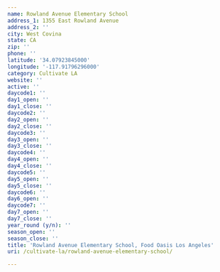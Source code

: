 ```yaml
---
name: Rowland Avenue Elementary School
address_1: 1355 East Rowland Avenue
address_2: ''
city: West Covina
state: CA
zip: ''
phone: ''
latitude: '34.07923845000'
longitude: '-117.91796296000'
category: Cultivate LA
website: ''
active: ''
daycode1: ''
day1_open: ''
day1_close: ''
daycode2: ''
day2_open: ''
day2_close: ''
daycode3: ''
day3_open: ''
day3_close: ''
daycode4: ''
day4_open: ''
day4_close: ''
daycode5: ''
day5_open: ''
day5_close: ''
daycode6: ''
day6_open: ''
daycode7: ''
day7_open: ''
day7_close: ''
year_round (y/n): ''
season_open: ''
season_close: ''
title: 'Rowland Avenue Elementary School, Food Oasis Los Angeles'
uri: /cultivate-la/rowland-avenue-elementary-school/

---
```

